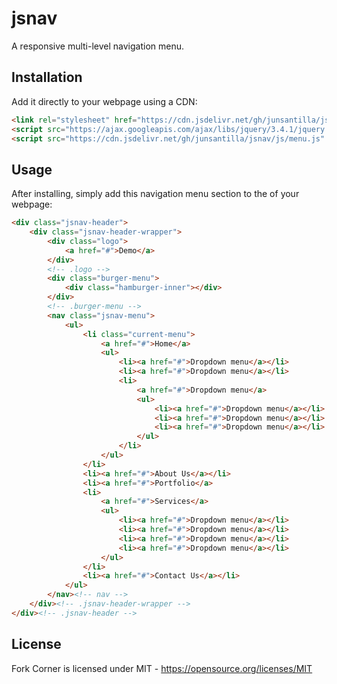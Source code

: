 # jsnav
A responsive multi-level navigation menu.


## Installation

Add it directly to your webpage using a CDN:

```html
<link rel="stylesheet" href="https://cdn.jsdelivr.net/gh/junsantilla/jsnav/jsnav.css">
<script src="https://ajax.googleapis.com/ajax/libs/jquery/3.4.1/jquery.min.js" defer></script>
<script src="https://cdn.jsdelivr.net/gh/junsantilla/jsnav/js/menu.js" defer></script>
```

## Usage

After installing, simply add this navigation menu section to the <body> of your webpage:

```html
<div class="jsnav-header">
	<div class="jsnav-header-wrapper">
		<div class="logo">
			<a href="#">Demo</a>
		</div>
		<!-- .logo -->
		<div class="burger-menu">
			<div class="hamburger-inner"></div>
		</div>
		<!-- .burger-menu -->
		<nav class="jsnav-menu">
			<ul>
				<li class="current-menu">
					<a href="#">Home</a>
					<ul>
						<li><a href="#">Dropdown menu</a></li>
						<li><a href="#">Dropdown menu</a></li>
						<li>
							<a href="#">Dropdown menu</a>
							<ul>
								<li><a href="#">Dropdown menu</a></li>
								<li><a href="#">Dropdown menu</a></li>
								<li><a href="#">Dropdown menu</a></li>
							</ul>
						</li>
					</ul>
				</li>
				<li><a href="#">About Us</a></li>
				<li><a href="#">Portfolio</a>
				<li>
					<a href="#">Services</a>
					<ul>
						<li><a href="#">Dropdown menu</a></li>
						<li><a href="#">Dropdown menu</a></li>
						<li><a href="#">Dropdown menu</a></li>
						<li><a href="#">Dropdown menu</a></li>
					</ul>
				</li>
				<li><a href="#">Contact Us</a></li>
			</ul>
		</nav><!-- nav -->
	</div><!-- .jsnav-header-wrapper -->
</div><!-- .jsnav-header -->
```

## License

Fork Corner is licensed under MIT - <https://opensource.org/licenses/MIT>
